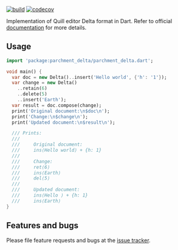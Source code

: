 [![build](https://github.com/fleather-editor/parchment-delta/actions/workflows/build.yml/badge.svg)](https://github.com/fleather-editor/parchment-delta/actions/workflows/build.yml) [![codecov](https://codecov.io/gh/fleather-editor/parchment_delta/graph/badge.svg?token=9JDVTZL4VA)](https://codecov.io/gh/fleather-editor/parchment_delta)

Implementation of Quill editor Delta format in Dart. Refer to official
[documentation][] for more details.

[documentation]: https://quilljs.com/docs/delta/

## Usage

```dart
import 'package:parchment_delta/parchment_delta.dart';

void main() {
  var doc = new Delta()..insert('Hello world', {'h': '1'});
  var change = new Delta()
    ..retain(6)
    ..delete(5)
    ..insert('Earth');
  var result = doc.compose(change);
  print('Original document:\n$doc\n');
  print('Change:\n$change\n');
  print('Updated document:\n$result\n');

  /// Prints:
  ///
  ///     Original document:
  ///     ins⟨Hello world⟩ + {h: 1}
  ///
  ///     Change:
  ///     ret⟨6⟩
  ///     ins⟨Earth⟩
  ///     del⟨5⟩
  ///
  ///     Updated document:
  ///     ins⟨Hello ⟩ + {h: 1}
  ///     ins⟨Earth⟩
}
```

## Features and bugs

Please file feature requests and bugs at the [issue tracker][tracker].

[tracker]: https://github.com/fleather-editor/parchment-delta/issues
